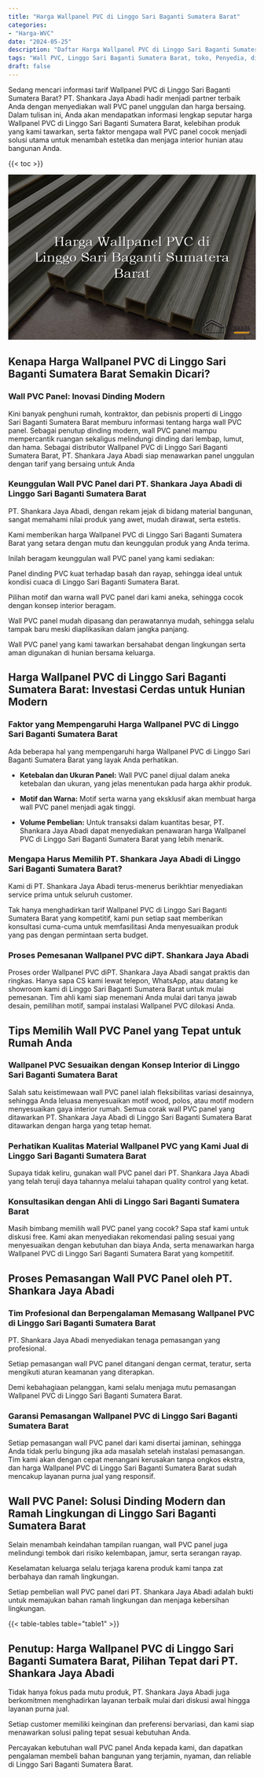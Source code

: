 ```yaml
---
title: "Harga Wallpanel PVC di Linggo Sari Baganti Sumatera Barat"
categories: 
- "Harga-WVC"
date: "2024-05-25"
description: "Daftar Harga Wallpanel PVC di Linggo Sari Baganti Sumatera Barat untuk rumah, office, serta gerai. Produk berkualitas, pilihan motif, warna elegan, beserta layanan penempatan ditangani oleh tim profesional dan garansi resmi!|Servis distribusi Wallpanel PVC di Linggo Sari Baganti Sumatera Barat bagi kebutuhan tempat tinggal, perkantoran, atau gerai, dengan material berkualitas dan instalasi oleh tim berpengalaman serta jaminan resmi.|Alternatif Wallpanel PVC di Linggo Sari Baganti Sumatera Barat yang terbukti untuk hunian, perkantoran, serta ritel, bersama panel berkualitas dan instalasi dikerjakan oleh tim profesional serta kepastian resmi.|Distribusi Wallpanel PVC di Linggo Sari Baganti Sumatera Barat bagi rumah, kantor, serta gerai, beserta produk terbaik dan pemasangan dikerjakan oleh teknisi berpengalaman, dilengkapi beserta kepastian resmi.}"
tags: "Wall PVC, Linggo Sari Baganti Sumatera Barat, toko, Penyedia, distributor"
draft: false
---
```


Sedang mencari informasi tarif Wallpanel PVC di Linggo Sari Baganti Sumatera Barat? PT. Shankara Jaya Abadi hadir menjadi partner terbaik Anda dengan menyediakan wall PVC panel unggulan dan harga bersaing. Dalam tulisan ini, Anda akan mendapatkan informasi lengkap seputar harga Wallpanel PVC di Linggo Sari Baganti Sumatera Barat, kelebihan produk yang kami tawarkan, serta faktor mengapa wall PVC panel cocok menjadi solusi utama untuk menambah estetika dan menjaga interior hunian atau bangunan Anda.

{{< toc >}}

![Harga Wallpanel PVC di Linggo Sari Baganti Sumatera Barat](/images/Harga-WVC/Harga-Wallpanel-PVC-di-Linggo-Sari-Baganti-Sumatera-Barat.png)


## Kenapa Harga Wallpanel PVC di Linggo Sari Baganti Sumatera Barat Semakin Dicari?

### Wall PVC Panel: Inovasi Dinding Modern

Kini banyak penghuni rumah, kontraktor, dan pebisnis properti di Linggo Sari Baganti Sumatera Barat memburu informasi tentang harga wall PVC panel. Sebagai penutup dinding modern, wall PVC panel mampu mempercantik ruangan sekaligus melindungi dinding dari lembap, lumut, dan hama. Sebagai distributor Wallpanel PVC di Linggo Sari Baganti Sumatera Barat, PT. Shankara Jaya Abadi siap menawarkan panel unggulan dengan tarif yang bersaing untuk Anda

### Keunggulan Wall PVC Panel dari PT. Shankara Jaya Abadi di Linggo Sari Baganti Sumatera Barat

PT. Shankara Jaya Abadi, dengan rekam jejak di bidang material bangunan, sangat memahami nilai produk yang awet, mudah dirawat, serta estetis.

Kami memberikan harga Wallpanel PVC di Linggo Sari Baganti Sumatera Barat yang setara dengan mutu dan keunggulan produk yang Anda terima.

Inilah beragam keunggulan wall PVC panel yang kami sediakan:

Panel dinding PVC kuat terhadap basah dan rayap, sehingga ideal untuk kondisi cuaca di Linggo Sari Baganti Sumatera Barat.

Pilihan motif dan warna wall PVC panel dari kami aneka, sehingga cocok dengan konsep interior beragam.

Wall PVC panel mudah dipasang dan perawatannya mudah, sehingga selalu tampak baru meski diaplikasikan dalam jangka panjang.

Wall PVC panel yang kami tawarkan bersahabat dengan lingkungan serta aman digunakan di hunian bersama keluarga.

## Harga Wallpanel PVC di Linggo Sari Baganti Sumatera Barat: Investasi Cerdas untuk Hunian Modern

### Faktor yang Mempengaruhi Harga Wallpanel PVC di Linggo Sari Baganti Sumatera Barat

Ada beberapa hal yang mempengaruhi harga Wallpanel PVC di Linggo Sari Baganti Sumatera Barat yang layak Anda perhatikan.

- **Ketebalan dan Ukuran Panel:** Wall PVC panel dijual dalam aneka ketebalan dan ukuran, yang jelas menentukan pada harga akhir produk.

- **Motif dan Warna:** Motif serta warna yang eksklusif akan membuat harga wall PVC panel menjadi agak tinggi.

- **Volume Pembelian:** Untuk transaksi dalam kuantitas besar, PT. Shankara Jaya Abadi dapat menyediakan penawaran harga Wallpanel PVC di Linggo Sari Baganti Sumatera Barat yang lebih menarik.

### Mengapa Harus Memilih PT. Shankara Jaya Abadi di Linggo Sari Baganti Sumatera Barat?

Kami di PT. Shankara Jaya Abadi terus-menerus berikhtiar menyediakan service prima untuk seluruh customer.

Tak hanya menghadirkan tarif Wallpanel PVC di Linggo Sari Baganti Sumatera Barat yang kompetitif, kami pun setiap saat memberikan konsultasi cuma-cuma untuk memfasilitasi Anda menyesuaikan produk yang pas dengan permintaan serta budget.

### Proses Pemesanan Wallpanel PVC diPT. Shankara Jaya Abadi

Proses order Wallpanel PVC diPT. Shankara Jaya Abadi sangat praktis dan ringkas. Hanya sapa CS kami lewat telepon, WhatsApp, atau datang ke showroom kami di Linggo Sari Baganti Sumatera Barat untuk mulai pemesanan. Tim ahli kami siap menemani Anda mulai dari tanya jawab desain, pemilihan motif, sampai instalasi Wallpanel PVC dilokasi Anda.

## Tips Memilih Wall PVC Panel yang Tepat untuk Rumah Anda

### Wallpanel PVC Sesuaikan dengan Konsep Interior di Linggo Sari Baganti Sumatera Barat

Salah satu keistimewaan wall PVC panel ialah fleksibilitas variasi desainnya, sehingga Anda leluasa menyesuaikan motif wood, polos, atau motif modern menyesuaikan gaya interior rumah. Semua corak wall PVC panel yang ditawarkan PT. Shankara Jaya Abadi di Linggo Sari Baganti Sumatera Barat ditawarkan dengan harga yang tetap hemat.

### Perhatikan Kualitas Material Wallpanel PVC yang Kami Jual di Linggo Sari Baganti Sumatera Barat

Supaya tidak keliru, gunakan wall PVC panel dari PT. Shankara Jaya Abadi yang telah teruji daya tahannya melalui tahapan quality control yang ketat.

### Konsultasikan dengan Ahli di Linggo Sari Baganti Sumatera Barat

Masih bimbang memilih wall PVC panel yang cocok? Sapa staf kami untuk diskusi free. Kami akan menyediakan rekomendasi paling sesuai yang menyesuaikan dengan kebutuhan dan biaya Anda, serta menawarkan harga Wallpanel PVC di Linggo Sari Baganti Sumatera Barat yang kompetitif.

## Proses Pemasangan Wall PVC Panel oleh PT. Shankara Jaya Abadi

### Tim Profesional dan Berpengalaman Memasang Wallpanel PVC di Linggo Sari Baganti Sumatera Barat

PT. Shankara Jaya Abadi menyediakan tenaga pemasangan yang profesional.

Setiap pemasangan wall PVC panel ditangani dengan cermat, teratur, serta mengikuti aturan keamanan yang diterapkan.

Demi kebahagiaan pelanggan, kami selalu menjaga mutu pemasangan Wallpanel PVC di Linggo Sari Baganti Sumatera Barat.

### Garansi Pemasangan Wallpanel PVC di Linggo Sari Baganti Sumatera Barat

Setiap pemasangan wall PVC panel dari kami disertai jaminan, sehingga Anda tidak perlu bingung jika ada masalah setelah instalasi pemasangan. Tim kami akan dengan cepat menangani kerusakan tanpa ongkos ekstra, dan harga Wallpanel PVC di Linggo Sari Baganti Sumatera Barat sudah mencakup layanan purna jual yang responsif.

## Wall PVC Panel: Solusi Dinding Modern dan Ramah Lingkungan di Linggo Sari Baganti Sumatera Barat

Selain menambah keindahan tampilan ruangan, wall PVC panel juga melindungi tembok dari risiko kelembapan, jamur, serta serangan rayap.

Keselamatan keluarga selalu terjaga karena produk kami tanpa zat berbahaya dan ramah lingkungan.

Setiap pembelian wall PVC panel dari PT. Shankara Jaya Abadi adalah bukti untuk memajukan bahan ramah lingkungan dan menjaga kebersihan lingkungan.

{{< table-tables table="table1" >}}

## Penutup: Harga Wallpanel PVC di Linggo Sari Baganti Sumatera Barat, Pilihan Tepat dari PT. Shankara Jaya Abadi

Tidak hanya fokus pada mutu produk, PT. Shankara Jaya Abadi juga berkomitmen menghadirkan layanan terbaik mulai dari diskusi awal hingga layanan purna jual.

Setiap customer memiliki keinginan dan preferensi bervariasi, dan kami siap menawarkan solusi paling tepat sesuai kebutuhan Anda.

Percayakan kebutuhan wall PVC panel Anda kepada kami, dan dapatkan pengalaman membeli bahan bangunan yang terjamin, nyaman, dan reliable di Linggo Sari Baganti Sumatera Barat.